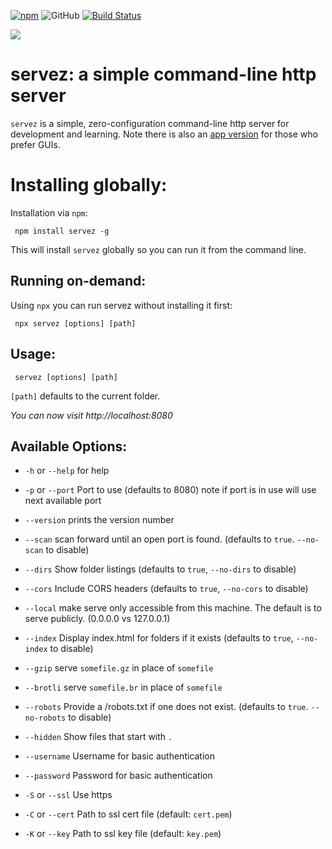 [![npm](https://img.shields.io/npm/v/servez.svg?style=flat-square)](https://www.npmjs.com/package/servez)
![GitHub](https://img.shields.io/github/license/greggman/servez-cli?style=flat-square)
[![Build Status](https://travis-ci.org/greggman/servez-lib.svg?branch=master)](https://travis-ci.org/greggman/servez-lib)


![](https://github.com/greggman/servez/raw/master/icon.png)

# servez: a simple command-line http server

`servez` is a simple, zero-configuration command-line http server for development and learning. Note there is also an [app version](https://greggman.github.io/servez/) for those who prefer GUIs.

# Installing globally:

Installation via `npm`:

     npm install servez -g

This will install `servez` globally so you can run it from the command line.

## Running on-demand:

Using `npx` you can run servez without installing it first:

     npx servez [options] [path]

## Usage:

     servez [options] [path] 

`[path]` defaults to the current folder. 

*You can now visit http://localhost:8080*

## Available Options:

* `-h` or `--help` for help

* `-p` or `--port` Port to use (defaults to 8080) note if port is in use will use next available port

* `--version` prints the version number

* `--scan` scan forward until an open port is found. (defaults to `true`. `--no-scan` to disable)

* `--dirs` Show folder listings (defaults to `true`, `--no-dirs` to disable)

* `--cors` Include CORS headers (defaults to `true`, `--no-cors` to disable)

* `--local` make serve only accessible from this machine. The default
is to serve publicly. (0.0.0.0 vs 127.0.0.1)

* `--index` Display index.html for folders if it exists (defaults to `true`, `--no-index` to disable)

* `--gzip` serve `somefile.gz` in place of `somefile`

* `--brotli` serve `somefile.br` in place of `somefile`

* `--robots` Provide a /robots.txt if one does not exist. (defaults to `true`. `--no-robots` to disable)

* `--hidden` Show files that start with `.`

* `--username` Username for basic authentication

* `--password` Password for basic authentication

* `-S` or `--ssl` Use https

* `-C` or `--cert` Path to ssl cert file (default: `cert.pem`)

* `-K` or `--key` Path to ssl key file (default: `key.pem`)



